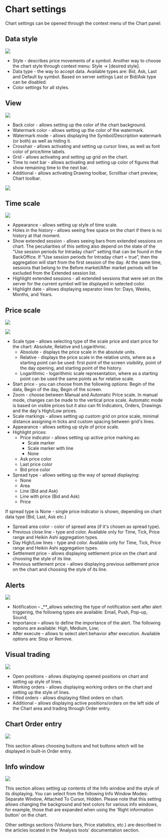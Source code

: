 # Chart settings

Chart settings can be opened through the context menu of the Chart panel:

## **Data style**

![](../../../../.gitbook/assets/27%20%281%29.png)

* Style - describes price movements of a symbol. Another way to choose the chart style through context menu: Style -&gt; \[desired style\].
* Data type - the way to accept data. Available types are: Bid, Ask, Last and Default by symbol. Based on server settings Last or Bid/Ask type can be disabled.
* Color settings for all styles.

## View

![](../../../../.gitbook/assets/view1-desktop.png)

* Back color - allows setting up the color of the chart background.
* Watermark color - allows setting up the color of the watermark.
* Watermark mode - allows displaying the Symbol/Description watermark \(or both\) as well as hiding it.
* Crosshair - allows activating and setting up cursor lines, as well as font color of price/time labels.
* Grid - allows activating and setting up grid on the chart.
* Time to next bar - allows activating and setting up color of figures that show remaining time to the next bar.
* Additional - allows activating Drawing toolbar, Scrollbar chart preview, Chart toolbar.

![](../../../../.gitbook/assets/view2-desktop.png)

## **Time scale**

![](../../../../.gitbook/assets/29.png)

* Appearance - allows setting up style of time scale.
* Holes in the history - allows seeing free space on the chart if there is no history at that moment.
* Show extended session - allows seeing bars from extended sessions on chart. The peculiarities of this setting also depend on the state of the "Use session periods for Intraday chart" setting that can be found in the BackOffice. If “Use session periods for Intraday chart = true”, then the aggregation will start from the first session of the day. At the same time, sessions that belong to the Before market/After market periods will be excluded from the Extended session list.
* Highlight extended sessions - all extended sessions that were set on the server for the current symbol will be displayed in selected color.
* Highlight date - allows displaying separator lines for: Days, Weeks, Months, and Years.

## **Price scale**

![](../../../../.gitbook/assets/30%20%281%29.png)

![](../../../../.gitbook/assets/31%20%281%29.png)

* Scale type - allows selecting type of the scale price and start price for the chart: Absolute, Relative and Logarithmic.
  * Absolute - displays the price scale in the absolute units.
  * Relative - displays the price scale in the relative units, where as a starting point can be used: first point of the screen visibility, point of the day opening, and starting point of the history.
  * Logarithmic - logarithmic scale representation, where as a starting point can be used the same points as for relative scale.
* Start price - you can choose from the following options: Begin of the data, Begin of the day, Begin of the screen.
* Zoom - choose between Manual and Automatic Price scale. In manual mode, changes can be made to the vertical price scale. Automatic mode is based on visible prices but it also can fit Indicators, Orders, Drawings and the day's High/Low prices.
* Scale markings - allows setting up custom grid on price scale, minimal distance assigning in ticks and custom spacing between grid's lines.
* Appearance - allows setting up style of price scale.
* Highlight prices:
  * Price indicator - allows setting up active price marking as:
    * Scale marker
    * Scale marker with line
    * None
  * Ask price color
  * Last price color
  * Bid price color
* Spread type - allows setting up the way of spread displaying:
  * None
  * Area
  * Line \(Bid and Ask\)
  * Line with price \(Bid and Ask\)
  * Price

If spread type is None - single price indicator is shown, depending on chart data type \(Bid, Last, Ask etc.\)

* Spread area color - color of spread area \(if it's chosen as spread type\).
* Previous close line - type and color. Available only for Time, Tick, Price range and Heikin Ashi aggregation types.
* Day High/Low lines - type and color. Available only for Time, Tick, Price range and Heikin Ashi aggregation types.
* Settlement price - allows displaying settlement price on the chart and choosing the style of its line.
* Previous settlement price - allows displaying previous settlement price on the chart and choosing the style of its line.

## Alerts

![](../../../../.gitbook/assets/image%20%2857%29.png)

* Notification – _\*\*_allows selecting the type of notification sent after alert triggering, the following types are available: Email, Push, Pop-up, Sound;
* Importance – allows to define the importance of the alert. The following options are available: High, Medium, Low;
* After execute – allows to select alert behavior after execution. Available options are: Stop or Remove.

## **Visual trading**

![](../../../../.gitbook/assets/32%20%281%29.png)

* Open positions - allows displaying opened positions on chart and setting up style of lines.
* Working orders - allows displaying working orders on the chart and setting up the style of lines.
* Filled orders - allows displaying filled orders on chart.
* Additional - allows displaying active positions/orders on the left side of the Chart area and trading through Order entry.

## **Chart Order entry**

![](../../../../.gitbook/assets/33%20%281%29.png)

This section allows choosing buttons and hot buttons which will be displayed in built-in Order entry.

## **Info window**

![](../../../../.gitbook/assets/desktop-windows.jpg)

This section allows setting up contents of the Info window and the style of its displaying. You can select from the following Info Window Modes: Separate Window, Attached To Cursor, Hidden. Please note that this setting allows changing the background and text colors for various info windows, for example, those that are expanded when using the 'Right information button' on the chart.

Other settings sections \(Volume bars, Price statistics, etc.\) are described in the articles located in the 'Analysis tools' documentation section.

